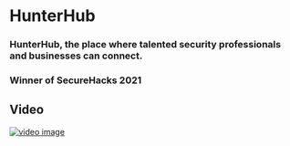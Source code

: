 # HunterHub
### HunterHub, the place where talented security professionals and businesses can connect.

### **Winner** of SecureHacks 2021

## Video
[![video image](https://img.youtube.com/vi/MnOL_0kh06I/0.jpg)](https://www.youtube.com/watch?v=MnOL_0kh06I)

